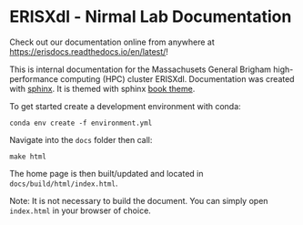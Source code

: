 # ERISXdl - Nirmal Lab Documentation
Check out our documentation online from anywhere at https://erisdocs.readthedocs.io/en/latest/!

This is internal documentation for the Massachusets General Brigham high-performance computing (HPC) cluster ERISXdl. Documentation was created with [sphinx](https://www.sphinx-doc.org/en/master/). It is themed with sphinx [book theme](https://sphinx-book-theme.readthedocs.io/en/stable/). 

To get started create a development environment with conda:

```
conda env create -f environment.yml
```

Navigate into the `docs` folder then call:

```
make html
```

The home page is then built/updated and located in `docs/build/html/index.html`. 

Note: It is not necessary to build the document. You can simply open `index.html` in your browser of choice.